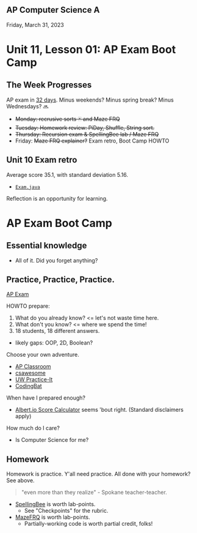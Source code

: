 ## AP Computer Science A

Friday, March 31, 2023

# Unit 11, Lesson 01: AP Exam Boot Camp

## The Week Progresses

AP exam in [32 days](https://days.to/until/3-may). Minus weekends? Minus spring break? Minus Wednesdays? 🔜

- ~~Monday: recrusive sorts 🃏 and Maze FRQ~~
- ~~Tuesday: Homework review: PiDay, Shuffle, String sort.~~
- ~~Thursday: Recursion exam & SpellingBee lab / Maze FRQ~~
- Friday: ~~Maze FRQ explainer?~~ Exam retro, Boot Camp HOWTO

## Unit 10 Exam retro

Average score 35.1, with standard deviation 5.16.

- [`Exam.java`](../unit10/Exam.java)

Reflection is an opportunity for learning.

# AP Exam Boot Camp

## Essential knowledge

- All of it. Did you forget anything?

## Practice, Practice, Practice.

[AP Exam](../exam/README.md)

HOWTO prepare:

1. What do you already know? <= let's not waste time here.
2. What don't you know? <= where we spend the time!
3. 18 students, 18 different answers.

- likely gaps: OOP, 2D, Boolean?

Choose your own adventure.

- [AP Classroom](https://apclassroom.collegeboard.org/)
- [csawesome](https://runestone.academy/ns/books/published/csawesome/index.html)
- [UW Practice-It](https://practiceit.cs.washington.edu/problem/list)
- [CodingBat](https://codingbat.com/java)

When have I prepared enough?

- [Albert.io Score Calculator](https://www.albert.io/blog/ap-computer-science-a-score-calculator/) seems 'bout right. (Standard disclaimers apply)

How much do I care?

- Is Computer Science for me?

## Homework

Homework is practice. Y'all need practice. All done with your homework? See above.

> "even more than they realize" - Spokane teacher-teacher.

- [SpellingBee](lab02bee/README.md) is worth lab-points.
  - See "Checkpoints" for the rubric.
- [MazeFRQ](MazeFRQ.md) is worth lab-points.
  - Partially-working code is worth partial credit, folks!
